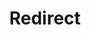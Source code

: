 ﻿---
layout: src/layouts/Redirect.astro
title: Redirect
redirect: https://yamldoc.liuyan.wang/docs/octopus-rest-api/octopus-cli/create-release
pubDate:  2023-01-01
navSearch: false
navSitemap: false
navMenu: false
---
